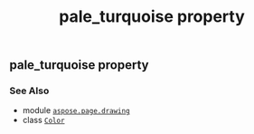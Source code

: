 ﻿---
title: pale_turquoise property
second_title: Aspose.Page for Python via .NET API References
description: 
type: docs
weight: 1210
url: /python-net/aspose.page.drawing/color/pale_turquoise/
is_root: false
---

## pale_turquoise property


### See Also
* module [`aspose.page.drawing`](../../)
* class [`Color`](/page/python-net/aspose.page.drawing/color)
